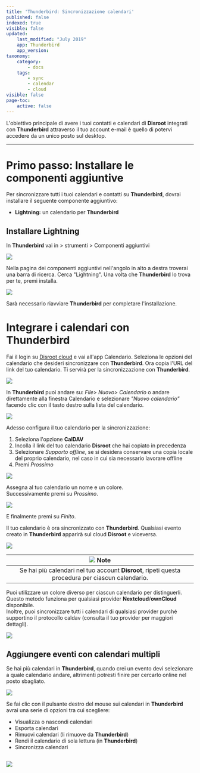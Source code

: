 ```yaml
---
title: 'Thunderbird: Sincronizzazione calendari'
published: false
indexed: true
visible: false
updated:
    last_modified: "July 2019"		
    app: Thunderbird
    app_version:
taxonomy:
    category:
        - docs
    tags:
        - sync
        - calendar
        - cloud
visible: false
page-toc:
    active: false
---
```


L'obiettivo principale di avere i tuoi contatti e calendari di **Disroot** integrati con **Thunderbird** attraverso il tuo account e-mail è quello di potervi accedere da un unico posto sul desktop.

---------

# Primo passo: Installare le componenti aggiuntive

Per sincronizzare tutti i tuoi calendari e contatti su **Thunderbird**, dovrai installare il seguente componente aggiuntivo:
* **Lightning:** un calendario per **Thunderbird**

## Installare Lightning

In **Thunderbird** vai in > strumenti > Componenti aggiuntivi

![](en/thunderbird_1.png)

Nella pagina dei componenti aggiuntivi nell'angolo in alto a destra troverai una barra di ricerca. Cerca "Lightning". Una volta che **Thunderbird** lo trova per te, premi installa.

![](en/thunderbird_2.png)

Sarà necessario riavviare **Thunderbird** per completare l'installazione.

# Integrare i calendari con Thunderbird

Fai il login su [Disroot cloud](https://cloud.disroot.org) e vai all'app Calendario. Seleziona le opzioni del calendario che desideri sincronizzare con **Thunderbird**.
Ora copia l'URL del link del tuo calendario. Ti servirà per la sincronizzazione con **Thunderbird**.

![](en/thunderbird_6.png)

In **Thunderbird** puoi andare su: *File> Nuovo> Calendario* o andare direttamente alla finestra Calendario e selezionare *"Nuovo calendario"* facendo clic con il tasto destro sulla lista del calendario.

![](en/thunderbird_7.png)

Adesso configura il tuo calendario per la sincronizzazione:
1. Seleziona l'opzione **CalDAV**
2. Incolla il link del tuo calendario **Disroot** che hai copiato in precedenza
3. Selezionare *Supporto offline*, se si desidera conservare una copia locale del proprio calendario, nel caso in cui sia necessario lavorare offline
4. Premi *Prossimo*

![](en/thunderbird_8.png)

Assegna al tuo calendario un nome e un colore.<br>
Successivamente premi su *Prossimo*.

![](en/thunderbird_9.png)

E finalmente premi su *Finito*.

Il tuo calendario è ora sincronizzato con **Thunderbird**. Qualsiasi evento creato in **Thunderbird** apparirà sul cloud **Disroot** e viceversa.

![](en/thunderbird_10.png)

|![](en/note.png) **Note**|
|:--:|
| Se hai più calendari nel tuo account **Disroot**, ripeti questa procedura per ciascun calendario. <br> 
Puoi utilizzare un colore diverso per ciascun calendario per distinguerli. Questo metodo funziona per qualsiasi provider **Nextcloud**/**ownCloud** disponibile. <br> 
Inoltre, puoi sincronizzare tutti i calendari di qualsiasi provider purché supportino il protocollo caldav (consulta il tuo provider per maggiori dettagli).

![](en/thunderbird_11.png)

## Aggiungere eventi con calendari multipli

Se hai più calendari in **Thunderbird**, quando crei un evento devi selezionare a quale calendario andare, altrimenti potresti finire per cercarlo online nel posto sbagliato.

![](en/thunderbird_12.png)

Se fai clic con il pulsante destro del mouse sui calendari in **Thunderbird** avrai una serie di opzioni tra cui scegliere:

* Visualizza o nascondi calendari
* Esporta calendari
* Rimuovi calendari (li rimuove da **Thunderbird**)
* Rendi il calendario di sola lettura (in **Thunderbird**)
* Sincronizza calendari

![](en/thunderbird_13.png)
---
